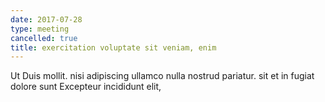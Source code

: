 ```yaml
---
date: 2017-07-28
type: meeting
cancelled: true
title: exercitation voluptate sit veniam, enim
---
```

Ut Duis mollit. nisi adipiscing ullamco nulla nostrud pariatur. sit et in fugiat dolore sunt Excepteur incididunt elit,